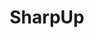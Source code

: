 ---
title: "SharpUp"
description: "C# port of PowerUp privilege escalation checks that helps identify potential privilege escalation vectors on Windows systems."
platforms: ["windows"]
categories: ["PrivEsc", "Windows"]
tags: ["privilege-escalation", "enumeration", "windows-security", "post-exploitation", "ghostpack"]
github: "https://github.com/GhostPack/SharpUp"
documentation: "https://github.com/GhostPack/SharpUp/blob/master/README.md"
---